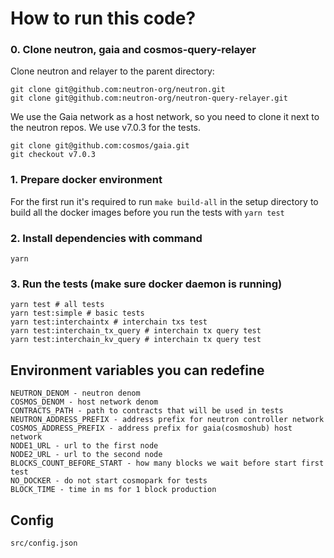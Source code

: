 # How to run this code?

### 0. Clone neutron, gaia and cosmos-query-relayer

Clone neutron and relayer to the parent directory:

```
git clone git@github.com:neutron-org/neutron.git
git clone git@github.com:neutron-org/neutron-query-relayer.git
```

We use the Gaia network as a host network, so you need to clone it next to the neutron repos. We use v7.0.3 for the tests.
```
git clone git@github.com:cosmos/gaia.git
git checkout v7.0.3
```

### 1. Prepare docker environment

For the first run it's required to run `make build-all` in the setup directory to build all the docker images before you run the tests with `yarn test`

### 2. Install dependencies with command

```shell
yarn
```

### 3. Run the tests (make sure docker daemon is running)

```
yarn test # all tests
yarn test:simple # basic tests
yarn test:interchaintx # interchain txs test
yarn test:interchain_tx_query # interchain tx query test
yarn test:interchain_kv_query # interchain tx query test
```

## Environment variables you can redefine

```
NEUTRON_DENOM - neutron denom
COSMOS_DENOM - host network denom
CONTRACTS_PATH - path to contracts that will be used in tests
NEUTRON_ADDRESS_PREFIX - address prefix for neutron controller network
COSMOS_ADDRESS_PREFIX - address prefix for gaia(cosmoshub) host network
NODE1_URL - url to the first node
NODE2_URL - url to the second node
BLOCKS_COUNT_BEFORE_START - how many blocks we wait before start first test
NO_DOCKER - do not start cosmopark for tests
BLOCK_TIME - time in ms for 1 block production
```

## Config

```
src/config.json
```
